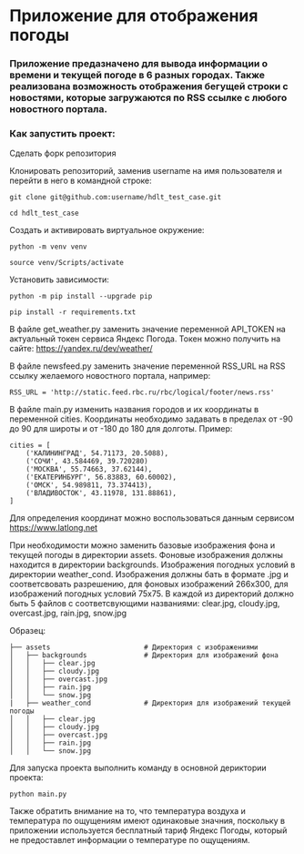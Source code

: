 # Приложение для отображения погоды

### Приложение предазначено для вывода информации о времени и текущей погоде в 6 разных городах. Также реализована возможность отображения бегущей строки с новостями, которые загружаются по RSS ссылке с любого новостного портала.


### Как запустить проект:

Сделать форк репозитория

Клонировать репозиторий, заменив username на имя пользователя и перейти в него в командной строке:

```
git clone git@github.com:username/hdlt_test_case.git
```

```
cd hdlt_test_case
```

Создать и активировать виртуальное окружение:

```
python -m venv venv
```

```
source venv/Scripts/activate
```

Установить зависимости:

```
python -m pip install --upgrade pip
```

```
pip install -r requirements.txt
```

В файле get_weather.py заменить значение переменной API_TOKEN на актуальный токен сервиса Яндекс Погода. Токен можно получить на сайте: https://yandex.ru/dev/weather/

В файле newsfeed.py заменить значение переменной RSS_URL на RSS ссылку желаемого новостного портала, например:

```
RSS_URL = 'http://static.feed.rbc.ru/rbc/logical/footer/news.rss'
```

В файле main.py изменить названия городов и их координаты в переменной cities. Координаты необходимо задавать в пределах от -90 до 90 для широты и от -180 до 180 для долготы. Пример:

```
cities = [
    ('КАЛИНИНГРАД', 54.71173, 20.5088),
    ('СОЧИ', 43.584469, 39.720280)
    ('МОСКВА', 55.74663, 37.62144),
    ('ЕКАТЕРИНБУРГ', 56.83883, 60.60002),
    ('ОМСК', 54.989811, 73.374413),
    ('ВЛАДИВОСТОК', 43.11978, 131.88861),
]
```

Для определения координат можно воспользоваться данным сервисом https://www.latlong.net

При необходимости можно заменить базовые изображения фона и текущей погоды в директории assets. Фоновые изображения должны находится в директории backgrounds. Изображения погодных условий в директории weather_cond. Изображения должны бать в формате .jpg и соответсвовать разрешению, для фоновых изображений 266х300, для изображений погодных условий 75х75. В каждой из директорий должно быть 5 файлов с соответсвующими названиями: clear.jpg, cloudy.jpg, overcast.jpg, rain.jpg, snow.jpg

Образец:

    ├── assets                       # Директория с изображениями
    │   ├── backgrounds              # Директория для изображений фона
    │   │   ├── clear.jpg
    │   │   ├── cloudy.jpg
    │   │   ├── overcast.jpg
    │   │   ├── rain.jpg
    │   │   └── snow.jpg
    |   ├── weather_cond             # Директория для изображений текущей погоды
    │   │   ├── clear.jpg
    │   │   ├── cloudy.jpg
    │   │   ├── overcast.jpg
    │   │   ├── rain.jpg
    │   │   └── snow.jpg        

Для запуска проекта выполнить команду в основной дериктории проекта:

```
python main.py
```

Также обратить внимание на то, что температура воздуха и температура по ощущениям имеют одинаковые значния, поскольку в приложении используется бесплатный тариф Яндекс Погоды, который не предоставлет информации о температуре по ощущениям.
